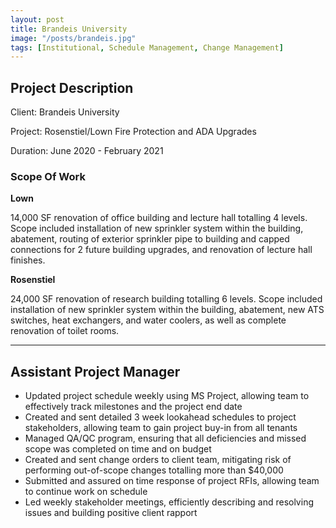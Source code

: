 ```yaml
---
layout: post
title: Brandeis University
image: "/posts/brandeis.jpg"
tags: [Institutional, Schedule Management, Change Management]
---
```


## Project Description

Client: Brandeis University

Project: Rosenstiel/Lown Fire Protection and ADA Upgrades

Duration: June 2020 - February 2021

### Scope Of Work

<strong>Lown</strong>
  
14,000 SF renovation of office building and lecture hall totalling 4 levels. Scope included installation of new sprinkler system within the building, abatement, routing of exterior sprinkler pipe to building and capped connections for 2 future building upgrades, and renovation of lecture hall finishes.

<strong>Rosenstiel</strong>

24,000 SF renovation of research building totalling 6 levels. Scope included installation of new sprinkler system within the building, abatement, new ATS switches, heat exchangers, and water coolers, as well as complete renovation of toilet rooms.

---

## Assistant Project Manager
- Updated project schedule weekly using MS Project, allowing team to effectively track milestones and the project end date
- Created and sent detailed 3 week lookahead schedules to project stakeholders, allowing team to gain project buy-in from all tenants
- Managed QA/QC program, ensuring that all deficiencies and missed scope was completed on time and on budget
- Created and sent change orders to client team, mitigating risk of performing out-of-scope changes totalling more than $40,000
- Submitted and assured on time response of project RFIs, allowing team to continue work on schedule
- Led weekly stakeholder meetings, efficiently describing and resolving issues and building positive client rapport
